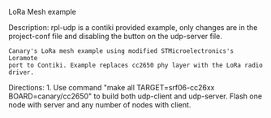 LoRa Mesh example

Description:
    rpl-udp is a contiki provided example, only changes are in the project-conf
    file and disabling the button on the udp-server file.

    Canary's LoRa mesh example using modified STMicroelectronics's Loramote
    port to Contiki. Example replaces cc2650 phy layer with the LoRa radio
    driver.

Directions:
    1. Use command "make all TARGET=srf06-cc26xx BOARD=canary/cc2650" to build both udp-client and udp-server. Flash one node with server and any number of nodes with client.
